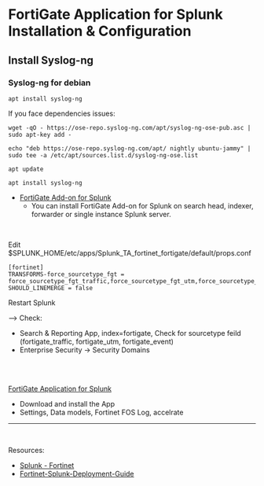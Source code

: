 # FortiGate Application for Splunk Installation & Configuration

## Install Syslog-ng
### Syslog-ng for debian

```apt install syslog-ng```

If you face dependencies issues:
 ```
 wget -qO - https://ose-repo.syslog-ng.com/apt/syslog-ng-ose-pub.asc | sudo apt-key add -
 ```
 ```
 echo "deb https://ose-repo.syslog-ng.com/apt/ nightly ubuntu-jammy" | sudo tee -a /etc/apt/sources.list.d/syslog-ng-ose.list
 ```
 ```
 apt update
 ```
 ```
 apt install syslog-ng
 ```

- [FortiGate Add-on for Splunk](https://splunkbase.splunk.com/app/2846)
  * You can install FortiGate Add-on for Splunk on search head, indexer, forwarder or single instance Splunk server.
 <br>

 Edit $SPLUNK_HOME/etc/apps/Splunk_TA_fortinet_fortigate/default/props.conf
 ```
 [fortinet]
 TRANSFORMS-force_sourcetype_fgt = force_sourcetype_fgt_traffic,force_sourcetype_fgt_utm,force_sourcetype_fgt_event
 SHOULD_LINEMERGE = false
 ```

 Restart Splunk

 --> Check:
   - Search & Reporting App, index=fortigate, Check for sourcetype feild (fortigate_traffic, fortigate_utm, fortigate_event)
   - Enterprise Security -> Security Domains
<br>
<br>

[FortiGate Application for Splunk](https://splunkbase.splunk.com/app/2800)

  * Download and install the App
  * Settings, Data models, Fortinet FOS Log, accelrate
---
<br>

Resources:
 - [Splunk - Fortinet](https://lantern.splunk.com/Data_Descriptors/Fortinet) 
 - [Fortinet-Splunk-Deployment-Guide](https://www.fortinet.com/content/dam/fortinet/assets/alliances/Fortinet-Splunk-Deployment-Guide.pdf)

